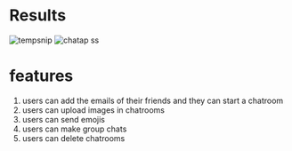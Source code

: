 # Results 
![tempsnip](https://user-images.githubusercontent.com/53540032/224528360-9816982a-6173-4532-b11d-ef5557838b81.png)
![chatap ss](https://user-images.githubusercontent.com/53540032/224563947-8eb5365f-f42d-4ab3-a79b-38d01e592abc.png)

# features 
1. users can add the emails of their friends and they can start a chatroom
2. users can upload images in chatrooms
3. users can send emojis
4. users can make group chats
5. users can delete chatrooms
